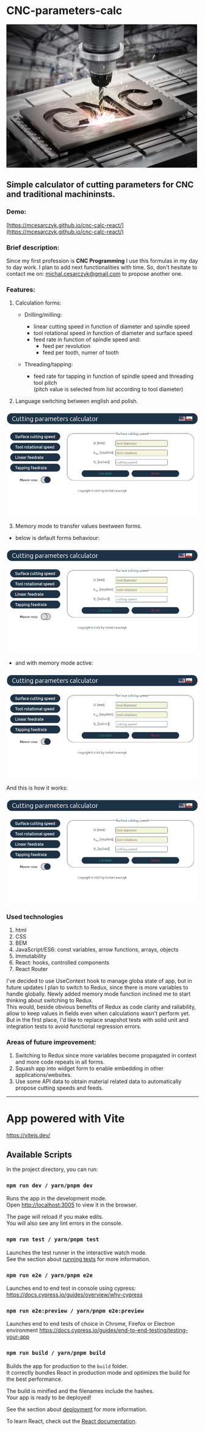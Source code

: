 # CNC-parameters-calc

<img src="%PUBLIC_URL%/../public/CNC.jpg" width="500" alt="CNC machining"/>

## Simple calculator of cutting parameters for CNC and traditional machininsts.

### Demo:

[https://mcesarczyk.github.io/cnc-calc-react/](https://mcesarczyk.github.io/cnc-calc-react/)

### Brief description:

Since my first profession is **CNC Programming** I use this formulas in my day to day work.
I plan to add next functionalities with time.
So, don't hesitate to contact me on: michal.cesarczyk@gmail.com to propose another one.

### Features:

1. Calculation forms:

   - Drilling/milling:

     - linear cutting speed in function of diameter and spindle speed
     - tool rotational speed in function of diameter and surface speed
     - feed rate in function of spindle speed and:
       - feed per revolution
       - feed per tooth, numer of tooth

   - Threading/tapping:
     - feed rate for tapping in function of spindle speed and threading tool pitch  
       (pitch value is selected from list according to tool diameter)

2. Language switching between english and polish.

![language versions](src/assets/images/language_switching.gif)

3. Memory mode to transfer values beetween forms.

- below is default forms behaviour:

![memory mode off](src/assets/images/default_bahaviour.gif)

- and with memory mode active:

![memory mode on](src/assets/images/memory_mode.gif)

And this is how it works:

![memory mode demo](src/assets/images/using_memory_mode.gif)

### Used technologies

1. html
1. CSS
1. BEM
1. JavaScript/ES6: const variables, arrow functions, arrays, objects
1. Immutability
1. React: hooks, controlled components
1. React Router

I've decided to use UseContext hook to manage globa state of app, but in future updates I plan to switch to Redux, since there is more variables to handle globally.
Newly added memory mode function inclined me to start thinking about switching to Redux.\
This would, beside obvious benefits of Redux as code clarity and raliability, allow to keep values in fields even when calculations wasn't perform yet.\
But in the first place, I'd like to replace snapshot tests with solid unit and integration tests to avoid functional regression errors.

### Areas of future improvement:

1. Switching to Redux since more variables become propagated in context and more code repeats in all forms.
2. Squash app into widget form to enable embedding in other applications/websites.
3. Use some API data to obtain material related data to automatically propose cutting speeds and feeds.

---

# App powered with Vite
https://vitejs.dev/

## Available Scripts

In the project directory, you can run:

### `npm run dev / yarn/pnpm dev`

Runs the app in the development mode.\
Open [http://localhost:3005](http://localhost:3005) to view it in the browser.

The page will reload if you make edits.\
You will also see any lint errors in the console.

### `npm run test / yarn/pnpm test`

Launches the test runner in the interactive watch mode.\
See the section about [running tests](https://facebook.github.io/create-react-app/docs/running-tests) for more information.

### `npm run e2e / yarn/pnpm e2e`

Launches end to end test in console using cypress:
https://docs.cypress.io/guides/overview/why-cypress

### `npm run e2e:preview / yarn/pnpm e2e:preview`
Launches end to end tests of choice in Chrome, Firefox or Electron environment
https://docs.cypress.io/guides/end-to-end-testing/testing-your-app

### `npm run build / yarn/pnpm build`

Builds the app for production to the `build` folder.\
It correctly bundles React in production mode and optimizes the build for the best performance.

The build is minified and the filenames include the hashes.\
Your app is ready to be deployed!

See the section about [deployment](https://vitejs.dev/guide/static-deploy.html) for more information.

To learn React, check out the [React documentation](https://reactjs.org/).
